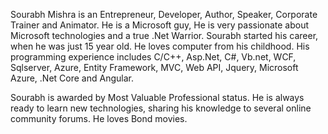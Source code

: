 
Sourabh Mishra is an Entrepreneur, Developer, Author, Speaker, Corporate Trainer and Animator. He is a Microsoft guy, He is very passionate about Microsoft technologies and a true .Net Warrior. Sourabh started his career, when he was just 15 year old. He loves computer from his childhood. 
His programming experience includes C/C++, Asp.Net, C#, Vb.net, WCF, Sqlserver, Azure, Entity Framework, MVC, Web API, Jquery, Microsoft Azure, .Net Core and Angular. 

Sourabh is awarded by Most Valuable Professional status. He is always ready to learn new technologies, sharing his knowledge to several online community forums. He loves Bond movies.
